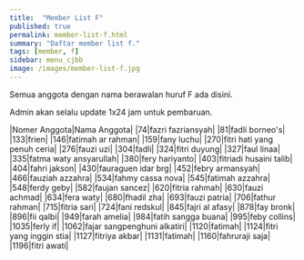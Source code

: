 ```yaml
---
title:  "Member List F"
published: true
permalink: member-list-f.html
summary: "Daftar member list f."
tags: [member, f]
sidebar: menu_cjbb
image: /images/member-list-f.jpg
---
```


Semua anggota dengan nama berawalan huruf F ada disini.

Admin akan selalu update 1x24 jam untuk pembaruan.

|Nomer Anggota|Nama Anggota|
|74|fazri fazriansyah|
|81|fadli borneo's|
|133|frien|
|146|fatimah ar rahman|
|159|fany luchu|
|270|fitri hati yang penuh ceria|
|276|fauzi uzi|
|304|fadli|
|324|fitri duyung|
|327|faul linaa|
|335|fatma waty ansyarullah|
|380|fery hariyanto|
|403|fitriadi husaini talib|
|404|fahri jakson|
|430|fauraguen idar brg|
|452|febry armansyah|
|466|fauziah azzahra|
|534|fahmy cassa nova|
|545|fatimah azzahra|
|548|ferdy geby|
|582|faujan sancez|
|620|fitria rahmah|
|630|fauzi achmad|
|634|fera waty|
|680|fhadil zha|
|693|fauzi patria|
|706|fathur rahman|
|715|fitria sari|
|724|fani redskul|
|845|fajri al afasy|
|878|fay bronk|
|896|fii qalbi|
|949|farah amelia|
|984|fatih sangga buana|
|995|feby collins|
|1035|ferly if|
|1062|fajar sangpenghuni alkatiri|
|1120|fatimah|
|1124|fitri yang inggin stia|
|1127|fitriya akbar|
|1131|fatimah|
|1160|fahruraji saja|
|1196|fitri awati|
